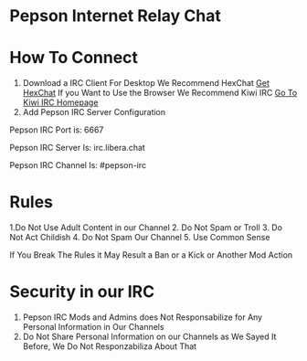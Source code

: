 # Pepson Internet Relay Chat

# How To Connect

1. Download a IRC Client 
For Desktop We Recommend HexChat <a href="https://hexchat.github.io/">Get HexChat</a>
If you Want to Use the Browser We Recommend Kiwi IRC <a href="https://kiwiirc.com/">Go To Kiwi IRC Homepage</a>
2. Add Pepson IRC Server Configuration

Pepson IRC Port is: 6667


Pepson IRC Server Is: irc.libera.chat


Pepson IRC Channel Is: #pepson-irc


# Rules

1.Do Not Use Adult Content in our Channel
2. Do Not Spam or Troll
3. Do Not Act Childish
4. Do Not Spam Our Channel
5. Use Common Sense

If You Break The Rules it May Result a Ban or a Kick or Another Mod Action
# Security in our IRC

1. Pepson IRC Mods and Admins does Not Responsabilize for Any Personal Information in Our Channels
2. Do Not Share Personal Information on our Channels as We Sayed It Before, We Do Not Responzabiliza About That
